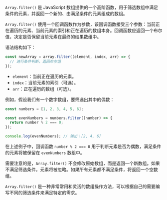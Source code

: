 `Array.filter()` 是 JavaScript 数组提供的一个高阶函数，用于筛选数组中满足条件的元素，并返回一个新的、由满足条件的元素组成的数组。

`Array.filter()` 使用一个回调函数作为参数，该回调函数接受三个参数：当前正在遍历的元素、当前元素的索引和正在遍历的数组本身。回调函数应返回一个布尔值，决定是否保留当前元素在最终的结果数组中。

语法结构如下：
```javascript
const newArray = array.filter((element, index, arr) => {
  // 进行条件判断，返回布尔值
});
```

- `element`：当前正在遍历的元素。
- `index`：当前元素的索引（可选）。
- `arr`：正在遍历的数组（可选）。

例如，假设我们有一个数字数组，要筛选出其中的偶数：

```javascript
const numbers = [1, 2, 3, 4, 5, 6];

const evenNumbers = numbers.filter((number) => {
  return number % 2 === 0;
});

console.log(evenNumbers); // 输出：[2, 4, 6]
```

在上述例子中，回调函数 `number % 2 === 0` 用于判断元素是否为偶数，满足条件的元素将被保留在 `evenNumbers` 数组中。

需要注意的是，`Array.filter()` 不会修改原始数组，而是返回一个新数组。如果不满足筛选条件，元素将被忽略。如果所有元素都不满足条件，将返回一个空数组。

`Array.filter()` 是一种非常常用和灵活的数组操作方法，可以根据自己的需要编写不同的筛选条件来满足特定的需求。